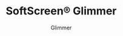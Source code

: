 ---
title: "SoftScreen® Glimmer"
image_primary: "img/Arktura_SoftScreen_Glimmer-1600x1078.jpg"
image_secondary: "img/Arktura-SoftScreen-Glimmer-Half-Waiting-Room-06.jpg"
description: "Glimmer%u2019s%20wall%20panels%20and%20partitions%20take%20the%20standard%20grid%20and%20easily%20transform%20it%20into%20a%20unique%20pattern%20that%20achieves%20incredible%20movement%20across%20any%20space%20thanks%20to%20their%20fluctuating%20perforations.%20They%20can%20also%20stop%20sound%20movement%2C%20thanks%20to%20their%20Soft%20Sound%20material.%20These%20panels%20can%20be%20either%20fixed%20into%20place%20cable%20hung%2C%20wall%20mounted%2C%20or%20set%20on%20a%20track%20to%20serve%20as%20operable%20dividers.%20Glimmer%20is%20available%20in%20full%20and%20half%20pattern%20panels%20to%20provide%20flexibility%20in%20acoustic%20performance%20and%20peace%20of%20mind.%20%A0"
designer: "Arktura"
subtitle: "Glimmer"
href: "https://arktura.com/product/softscreen-glimmer/"
tags: 
  - "arktura"
  - "Acoustic"
  - "Wall Panels"
  - "Partitions"
  - "wall-panels"
category: "wall-panels"
manufacturer: "Arktura"
slug: "/manufacturers/arktura/wall-panels/arktura-soft-screen-glimmer"
---